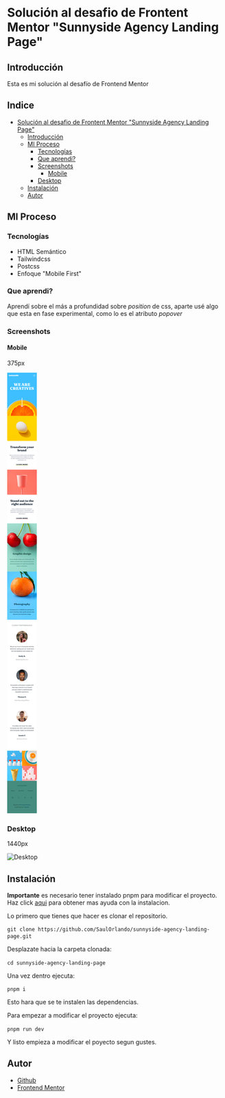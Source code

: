 # Solución al desafio de Frontent Mentor "Sunnyside Agency Landing Page"

## Introducción

Esta es mi solución al desafío de Frontend Mentor

## Indice

- [Solución al desafio de Frontent Mentor "Sunnyside Agency Landing Page"](#solución-al-desafio-de-frontent-mentor-sunnyside-agency-landing-page)
  - [Introducción](#introducción)
  - [MI Proceso](#mi-proceso)
    - [Tecnologías](#tecnologías)
    - [Que aprendi?](#que-aprendi)
    - [Screenshots](#screenshots)
      - [Mobile](#mobile)
    - [Desktop](#desktop)
  - [Instalación](#instalación)
  - [Autor](#autor)

## MI Proceso

### Tecnologías

- HTML Semántico
- Tailwindcss
- Postcss
- Enfoque "Mobile First"

### Que aprendi?

Aprendí sobre el más a profundidad sobre *position* de css, aparte usé algo que esta
en fase experimental, como lo es el atributo *popover*

### Screenshots

#### Mobile

375px

![Mobile](./../screenshots/mobile.png)

### Desktop

1440px

![Desktop](./../screenshots/desktop.png)


## Instalación

**Importante** es necesario tener instalado pnpm para modificar el proyecto.
Haz click [aqui](https://pnpm.io/installation) para obtener mas ayuda con la instalacion.

Lo primero que tienes que hacer es clonar el repositorio.

```text
git clone https://github.com/SaulOrlando/sunnyside-agency-landing-page.git
```

Desplazate hacia la carpeta clonada:

`cd sunnyside-agency-landing-page`

Una vez dentro ejecuta:

```text
pnpm i
```

Esto hara que se te instalen las dependencias.

Para empezar a modificar el proyecto ejecuta:

`pnpm run dev`

Y listo empieza a modificar el poyecto segun gustes.

## Autor

- [Github](https://github.com/SaulOrlando)
- [Frontend Mentor](https://www.frontendmentor.io/solutions/solucin-al-desafio-de-frontent-mentor-sunnyside-agency-landing-page-t_ouwPB4vD)

